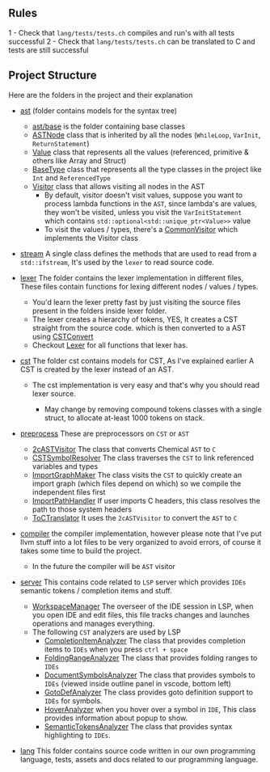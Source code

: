 ## Rules

1 - Check that `lang/tests/tests.ch` compiles and run's with all tests successful
2 - Check that `lang/tests/tests.ch` can be translated to C and tests are still successful

## Project Structure

Here are the folders in the project and their explanation

- [ast](../../ast) (folder contains models for the syntax tree)
  - [ast/base](../../ast/base) is the folder containing base classes
  - [ASTNode](../../ast/base/ASTNode.h) class that is inherited by all the nodes (`WhileLoop`, `VarInit`, `ReturnStatement`)
  - [Value](../../ast/base/Value.h) class that represents all the values (referenced, primitive & others like Array and Struct)
  - [BaseType](../../ast/base/BaseType.h) class that represents all the type classes in the project like `Int` and `ReferencedType`
  - [Visitor](../../ast/base/Visitor.h) class that allows visiting all nodes in the AST
    - By default, visitor doesn't visit values, suppose you want to process lambda functions in the `AST`, since lambda's are values, they won't be visited, unless you visit the `VarInitStatement` which contains `std::optional<std::unique_ptr<Value>>` value
    - To visit the values / types, there's a [CommonVisitor](../../ast/utils/CommonVisitor.h) which implements the Visitor class


- [stream](../../stream) A single class defines the methods that are used to read from a `std::ifstream`, It's used by the `lexer` to read source code.


- [lexer](../../lexer) The folder contains the lexer implementation in different files, These
files contain functions for lexing different nodes / values / types.
  - You'd learn the lexer pretty fast by just visiting the source files present in the folders inside lexer folder.
  - The lexer creates a hierarchy of tokens, YES, It creates a CST straight from the source code. which is then converted to a AST using [CSTConvert](../../cst/CSTConvert.cpp)
  - Checkout [Lexer](../../lexer/Lexer.h) for all functions that lexer has. 


- [cst](../../cst) The folder cst contains models for CST, As I've explained earlier A CST is created by the lexer instead of an AST.
  - The cst implementation is very easy and that's why you should read lexer source.


    - May change by removing compound tokens classes with a single struct, to allocate at-least 1000 tokens on stack.

- [preprocess](../../preprocess) These are preprocessors on `CST` or `AST`
  - [2cASTVisitor](../../preprocess/2cASTVisitor.h) The class that converts Chemical `AST` to `C`
  - [CSTSymbolResolver](../../preprocess/CSTSymbolResolver.h) The class traverses the `CST` to link referenced variables and types
  - [ImportGraphMaker](../../preprocess/ImportGraphMaker.h) The class visits the `CST` to quickly create an import graph (which files depend on which) so we compile the independent files first
  - [ImportPathHandler](../../preprocess/ImportPathHandler.h) If user imports C headers, this class resolves the path to those system headers
  - [ToCTranslator](../../preprocess/ToCTranslator.h) It uses the `2cASTVisitor` to convert the `AST` to `C`


- [compiler](../../compiler) the compiler implementation, however please note that I've put llvm stuff into a lot files to be very organized to avoid errors, of course it takes some time to build the project.
    - In the future the compiler will be `AST` visitor


- [server](../../server) This contains code related to `LSP` server which provides `IDEs` semantic tokens / completion items and stuff.
  - [WorkspaceManager](../../server/WorkspaceManager.h) The overseer of the IDE session in LSP, when you open IDE and edit files, this file tracks changes and launches operations and manages everything.
  - The following `CST` analyzers are used by LSP
    - [CompletionItemAnalyzer](../../server/analyzers/CompletionItemAnalyzer.h) The class that provides completion items to `IDEs` when you press `ctrl + space`
    - [FoldingRangeAnalyzer](../../server/analyzers/FoldingRangeAnalyzer.h) The class that provides folding ranges to `IDEs`
    - [DocumentSymbolsAnalyzer](../../server/analyzers/DocumentSymbolsAnalyzer.h) The class that provides symbols to `IDEs` (viewed inside outline panel in vscode, bottom left)
    - [GotoDefAnalyzer](../../server/analyzers/GotoDefAnalyzer.h) The class provides goto definition support to `IDEs` for symbols.
    - [HoverAnalyzer](../../server/analyzers/HoverAnalyzer.h) when you hover over a symbol in `IDE`, This class provides information about popup to show.
    - [SemanticTokensAnalyzer](../../server/analyzers/SemanticTokensAnalyzer.h) The class that provides syntax highlighting to `IDEs`.


- [lang](../../lang) This folder contains source code written in our own programming language, tests, assets and docs related to our programming language.